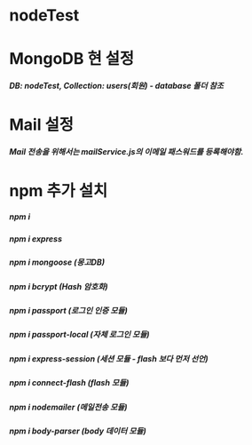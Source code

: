 # nodeTest

# MongoDB 현 설정
##### DB: nodeTest, Collection: users(회원) - database 폴더 참조

# Mail 설정
##### Mail 전송을 위해서는 mailService.js의 이메일 패스워드를 등록해야함.

# npm 추가 설치
##### npm i
##### npm i express
##### npm i mongoose        (몽고DB)
##### npm i bcrypt          (Hash 암호화)
##### npm i passport        (로그인 인증 모듈)
##### npm i passport-local  (자체 로그인 모듈)
##### npm i express-session (세션 모듈 - flash 보다 먼저 선언)
##### npm i connect-flash   (flash 모듈)
##### npm i nodemailer      (메일전송 모듈)
##### npm i body-parser     (body 데이터 모듈)